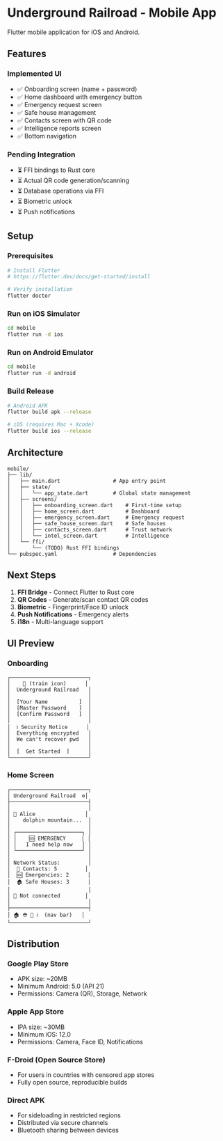 # Underground Railroad - Mobile App

Flutter mobile application for iOS and Android.

## Features

### Implemented UI
- ✅ Onboarding screen (name + password)
- ✅ Home dashboard with emergency button
- ✅ Emergency request screen
- ✅ Safe house management
- ✅ Contacts screen with QR code
- ✅ Intelligence reports screen
- ✅ Bottom navigation

### Pending Integration
- ⏳ FFI bindings to Rust core
- ⏳ Actual QR code generation/scanning
- ⏳ Database operations via FFI
- ⏳ Biometric unlock
- ⏳ Push notifications

## Setup

### Prerequisites
```bash
# Install Flutter
# https://flutter.dev/docs/get-started/install

# Verify installation
flutter doctor
```

### Run on iOS Simulator
```bash
cd mobile
flutter run -d ios
```

### Run on Android Emulator
```bash
cd mobile
flutter run -d android
```

### Build Release
```bash
# Android APK
flutter build apk --release

# iOS (requires Mac + Xcode)
flutter build ios --release
```

## Architecture

```
mobile/
├── lib/
│   ├── main.dart                 # App entry point
│   ├── state/
│   │   └── app_state.dart        # Global state management
│   ├── screens/
│   │   ├── onboarding_screen.dart    # First-time setup
│   │   ├── home_screen.dart          # Dashboard
│   │   ├── emergency_screen.dart     # Emergency request
│   │   ├── safe_house_screen.dart    # Safe houses
│   │   ├── contacts_screen.dart      # Trust network
│   │   └── intel_screen.dart         # Intelligence
│   └── ffi/
│       └── (TODO) Rust FFI bindings
└── pubspec.yaml                  # Dependencies
```

## Next Steps

1. **FFI Bridge** - Connect Flutter to Rust core
2. **QR Codes** - Generate/scan contact QR codes
3. **Biometric** - Fingerprint/Face ID unlock
4. **Push Notifications** - Emergency alerts
5. **i18n** - Multi-language support

## UI Preview

### Onboarding
```
┌─────────────────────────┐
│    🚂 (train icon)      │
│  Underground Railroad   │
│                         │
│  [Your Name          ]  │
│  [Master Password    ]  │
│  [Confirm Password   ]  │
│                         │
│  ℹ️ Security Notice      │
│  Everything encrypted   │
│  We can't recover pwd   │
│                         │
│  [  Get Started  ]      │
└─────────────────────────┘
```

### Home Screen
```
┌─────────────────────────┐
│ Underground Railroad  ⚙️│
├─────────────────────────┤
│                         │
│ 👤 Alice                │
│    dolphin mountain...  │
│                         │
│ ┌─────────────────────┐ │
│ │    🆘 EMERGENCY     │ │
│ │   I need help now   │ │
│ └─────────────────────┘ │
│                         │
│ Network Status:         │
│  👥 Contacts: 5         │
│  🆘 Emergencies: 2      │
│  🏠 Safe Houses: 3      │
│                         │
│ 🔴 Not connected        │
│                         │
├─────────────────────────┤
│ 🏠 ⛑️ 👥 ℹ️  (nav bar)   │
└─────────────────────────┘
```

## Distribution

### Google Play Store
- APK size: ~20MB
- Minimum Android: 5.0 (API 21)
- Permissions: Camera (QR), Storage, Network

### Apple App Store
- IPA size: ~30MB
- Minimum iOS: 12.0
- Permissions: Camera, Face ID, Notifications

### F-Droid (Open Source Store)
- For users in countries with censored app stores
- Fully open source, reproducible builds

### Direct APK
- For sideloading in restricted regions
- Distributed via secure channels
- Bluetooth sharing between devices
